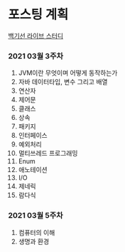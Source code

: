 # 포스팅 계획

[백기선 라이브 스터디](https://github.com/whiteship/live-study)

### 2021 03월 3주차

1. JVM이란 무엇이며 어떻게 동작하는가
3. 자바 데이터타입, 변수 그리고 배열
4. 연산자
5. 제어문
6. 클래스
7. 상속
8. 패키지
9. 인터페이스
10. 예외처리
11. 멀티쓰레드 프로그래밍
12. Enum
13. 애노테이션
14. I/O
15. 제네릭
16. 람다식

### 2021 03월 5주차

1. 컴퓨터의 이해
2. 생명과 환경

